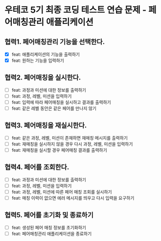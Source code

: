 # 우테코 5기 최종 코딩 테스트 연습 문제 - 페어매칭관리 애플리케이션

## 협력1. 페어매칭관리 기능을 선택한다.

- [x] feat: 애플리케이션의 기능을 출력하기
- [x] feat: 원하는 기능을 입력하기

## 협력2. 페어매칭을 실시한다.

- [ ] feat: 과정과 미션에 대한 정보를 출력하기
- [ ] feat: 과정, 레벨, 미션을 입력하기
- [ ] feat: 입력에 따라 페어매칭을 실시하고 결과를 출력하기
- [ ] feat: 같은 레벨 동안은 같은 페어를 만나지 않기

## 협력3. 페어매칭을 재실시한다.

- [ ] feat: 같은 과정, 레벨, 미션이 존재하면 재매칭 메시지를 출력하기
- [ ] feat: 재매칭을 실시하지 않을 경우 다시 과정, 레벨, 미션을 입력하기
- [ ] feat: 재매칭을 실시할 경우 페어매칭 결과를 출력하기

## 협력4. 페어를 조회한다.

- [ ] feat: 과정과 미션에 대한 정보를 출력하기
- [ ] feat: 과정, 레벨, 미션을 입력하기
- [ ] feat: 과정, 레벨, 미션에 따른 페어 매칭 조회를 실시하기
- [ ] feat: 매칭 이력이 없으면 에러 메시지를 띄우고 다시 입력을 요구하기

## 협력5. 페어를 초기화 및 종료하기

- [ ] feat: 생성된 페어 매칭 정보를 초기화하기
- [ ] feat: 페어매칭관리 애플리케이션을 종료하기

